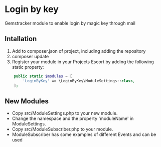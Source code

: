 # Login by key

Gemstracker module to enable login by magic key through mail

## Intallation
1. Add to composer.json of project, including adding the repository
2. composer update
3. Register your module in your Projects Escort by adding the following static property:
```PHP
    public static $modules = [
        'LoginByKey' => \LoginByKey\ModuleSettings::class,
    ];
```

## New Modules
- Copy src/ModuleSettings.php to your new module.
- Change the namespace and the property 'moduleName' in ModuleSettings.
- Copy src/ModuleSubscriber.php to your module.
- ModuleSubscriber has some examples of different Events and can be used
